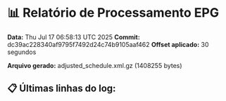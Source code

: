 # 📊 Relatório de Processamento EPG

**Data:** Thu Jul 17 06:58:13 UTC 2025
**Commit:** dc39ac228340af9795f7492d24c74b9105aaf462
**Offset aplicado:** 30 segundos

**Arquivo gerado:** adjusted_schedule.xml.gz (1408255 bytes)

## 📋 Últimas linhas do log:
```
```

